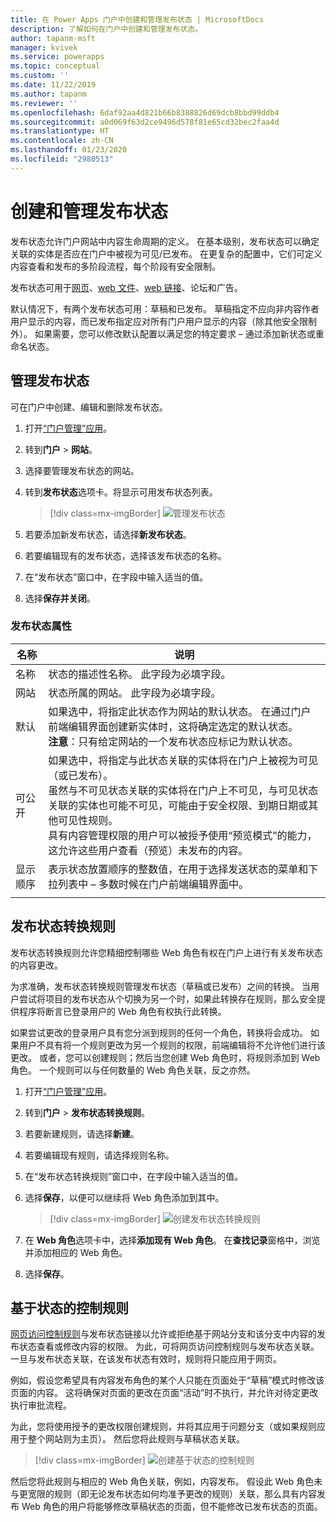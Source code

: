```yaml
---
title: 在 Power Apps 门户中创建和管理发布状态 | MicrosoftDocs
description: 了解如何在门户中创建和管理发布状态。
author: tapanm-msft
manager: kvivek
ms.service: powerapps
ms.topic: conceptual
ms.custom: ''
ms.date: 11/22/2019
ms.author: tapanm
ms.reviewer: ''
ms.openlocfilehash: 6daf92aa4d821b66b8388826d69dcb8bbd99ddb4
ms.sourcegitcommit: a0d069f63d2ce9496d578f81e65cd32bec2faa4d
ms.translationtype: HT
ms.contentlocale: zh-CN
ms.lasthandoff: 01/23/2020
ms.locfileid: "2980513"
---
```

# <a name="create-and-manage-publishing-states"></a>创建和管理发布状态

发布状态允许门户网站中内容生命周期的定义。 在基本级别，发布状态可以确定关联的实体是否应在门户中被视为可见/已发布。 在更复杂的配置中，它们可定义内容查看和发布的多阶段流程，每个阶段有安全限制。

发布状态可用于[网页](web-page.md)、[web 文件](web-files.md)、[web 链接](manage-web-links.md)、论坛和广告。

默认情况下，有两个发布状态可用：草稿和已发布。 草稿指定不应向非内容作者用户显示的内容，而已发布指定应对所有门户用户显示的内容（除其他安全限制外）。 如果需要，您可以修改默认配置以满足您的特定要求 – 通过添加新状态或重命名状态。

## <a name="manage-publishing-states"></a>管理发布状态

可在门户中创建、编辑和删除发布状态。

1. 打开[“门户管理”应用](configure-portal.md)。

2. 转到**门户** > **网站**。

3. 选择要管理发布状态的网站。

4. 转到**发布状态**选项卡。将显示可用发布状态列表。

    > [!div class=mx-imgBorder]
    > ![管理发布状态](../media/publishing-states.png "管理发布状态")

5. 若要添加新发布状态，请选择**新发布状态**。

6. 若要编辑现有的发布状态，选择该发布状态的名称。

7. 在“发布状态”窗口中，在字段中输入适当的值。

8. 选择**保存并关闭**。


### <a name="publishing-state-attributes"></a>发布状态属性

|名称|说明|
|-----|--------|
|名称|状态的描述性名称。 此字段为必填字段。|
|网站|状态所属的网站。 此字段为必填字段。|
|默认|如果选中，将指定此状态作为网站的默认状态。 在通过门户前端编辑界面创建新实体时，这将确定选定的默认状态。<br>**注意**：只有给定网站的一个发布状态应标记为默认状态。|
|可公开|如果选中，将指定与此状态关联的实体将在门户上被视为可见（或已发布）。<br>虽然与不可见状态关联的实体将在门户上不可见，与可见状态关联的实体也可能不可见，可能由于安全权限、到期日期或其他可见性规则。<br>具有内容管理权限的用户可以被授予使用“预览模式”的能力，这允许这些用户查看（预览）未发布的内容。|
|显示顺序|表示状态放置顺序的整数值，在用于选择发送状态的菜单和下拉列表中 – 多数时候在门户前端编辑界面中。|
|||

## <a name="publishing-state-transition-rules"></a>发布状态转换规则

发布状态转换规则允许您精细控制哪些 Web 角色有权在门户上进行有关发布状态的内容更改。

为求准确，发布状态转换规则管理发布状态（草稿或已发布）之间的转换。 当用户尝试将项目的发布状态从个切换为另一个时，如果此转换存在规则，那么安全提供程序将断言已登录用户的 Web 角色有权执行此转换。

如果尝试更改的登录用户具有您分派到规则的任何一个角色，转换将会成功。 如果用户不具有将一个规则更改为另一个规则的权限，前端编辑将不允许他们进行该更改。 或者，您可以创建规则；然后当您创建 Web 角色时，将规则添加到 Web 角色。 一个规则可以与任何数量的 Web 角色关联，反之亦然。

1. 打开[“门户管理”应用](configure-portal.md)。

2. 转到**门户** > **发布状态转换规则**。

3. 若要新建规则，请选择**新建**。

4. 若要编辑现有规则，请选择规则名称。

5. 在“发布状态转换规则”窗口中，在字段中输入适当的值。

6. 选择**保存**，以便可以继续将 Web 角色添加到其中。

    > [!div class=mx-imgBorder]
    > ![创建发布状态转换规则](../media/publishing-state-transition-rule.png "创建发布状态转换规则")

7. 在 **Web 角色**选项卡中，选择**添加现有 Web 角色**。 在**查找记录**窗格中，浏览并添加相应的 Web 角色。

8. 选择**保存**。

## <a name="state-based-control-rules"></a>基于状态的控制规则

[网页访问控制规则](webpage-access-control.md)与发布状态链接以允许或拒绝基于网站分支和该分支中内容的发布状态查看或修改内容的权限。 为此，可将网页访问控制规则与发布状态关联。 一旦与发布状态关联，在该发布状态有效时，规则将只能应用于网页。

例如，假设您希望具有内容发布角色的某个人只能在页面处于“草稿”模式时修改该页面的内容。  这将确保对页面的更改在页面“活动”时不执行，并允许对待定更改执行审批流程。

为此，您将使用授予的更改权限创建规则，并将其应用于问题分支（或如果规则应用于整个网站则为主页）。 然后您将此规则与草稿状态关联。

> [!div class=mx-imgBorder]
> ![创建基于状态的控制规则](../media/state-based-control-rule.png "创建基于状态的控制规则")

然后您将此规则与相应的 Web 角色关联，例如，内容发布。 假设此 Web 角色未与更宽限的规则（即无论发布状态如何均准予更改的规则）关联，那么具有内容发布 Web 角色的用户将能够修改草稿状态的页面，但不能修改已发布状态的页面。
